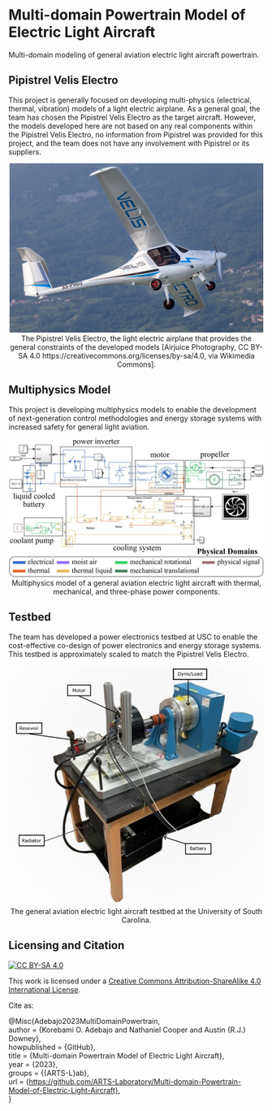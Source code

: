 # Multi-domain Powertrain Model of Electric Light Aircraft
Multi-domain modeling of general aviation electric light aircraft powertrain.

## Pipistrel Velis Electro

This project is generally focused on developing multi-physics (electrical, thermal, vibration) models of a light electric airplane. As a general goal, the team has chosen the Pipistrel Velis Electro as the target aircraft. However, the models developed here are not based on any real components within the Pipistrel Velis Electro, no information from Pipistrel was provided for this project, and the team does not have any involvement with Pipistrel or its suppliers. 

<p align="center">
<img src="media/Pipistrel_Velis_Electro_9992.jpg" alt="drawing" width="500"/> <br> 
The Pipistrel Velis Electro, the light electric airplane that provides the general constraints of the developed models [Airjuice Photography, CC BY-SA 4.0 https://creativecommons.org/licenses/by-sa/4.0, via Wikimedia Commons].
</p>
<p align="center">
</p>

## Multiphysics Model

This project is developing multiphysics models to enable the development of next-generation control methodologies and energy storage systems with increased safety for general light aviation. 

<p align="center">
<img src="media/multi-physics-model.jpg" alt="drawing" width="700"/> <br> 
Multiphysics model of a general aviation electric light aircraft with thermal, mechanical, and three-phase power components.
</p>
<p align="center">
</p>

## Testbed

The team has developed a power electronics testbed at USC to enable the cost-effective co-design of power electronics and energy storage systems. This testbed is approximately scaled to match the Pipistrel Velis Electro.

<p align="center">
<img src="media/testbed.jpg" alt="drawing" width="600"/> <br> 
The general aviation electric light aircraft testbed at the University of South Carolina.
</p>
<p align="center">
</p>


## Licensing and Citation

[![CC BY-SA 4.0][cc-by-sa-shield]][cc-by-sa]

This work is licensed under a
[Creative Commons Attribution-ShareAlike 4.0 International License][cc-by-sa].

[cc-by-sa]: http://creativecommons.org/licenses/by-sa/4.0/
[cc-by-sa-image]: https://licensebuttons.net/l/by-sa/4.0/88x31.png
[cc-by-sa-shield]: https://img.shields.io/badge/License-CC%20BY--SA%204.0-lightgrey.svg


Cite as:

@Misc{Adebajo2023MultiDomainPowertrain,   
  author = {Korebami O. Adebajo and Nathaniel Cooper and Austin {R.J.} Downey},   
  howpublished = {GitHub},  
  title  = {Multi-domain Powertrain Model of Electric Light Aircraft},   
  year   = {2023},  
  groups = {{ARTS-L}ab},    
  url    = {https://github.com/ARTS-Laboratory/Multi-domain-Powertrain-Model-of-Electric-Light-Aircraft},    
}
